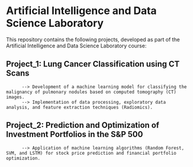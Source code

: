 # Artificial Intelligence and Data Science Laboratory  

This repository contains the following projects, developed as part of the Artificial Intelligence and Data Science Laboratory course:  

## Project_1: Lung Cancer Classification using CT Scans
          --> Development of a machine learning model for classifying the malignancy of pulmonary nodules based on computed tomography (CT) images. 
          --> Implementation of data processing, exploratory data analysis, and feature extraction techniques (Radiomics).  

## Project_2: Prediction and Optimization of Investment Portfolios in the S&P 500  
          --> Application of machine learning algorithms (Random Forest, SVM, and LSTM) for stock price prediction and financial portfolio optimization.  
